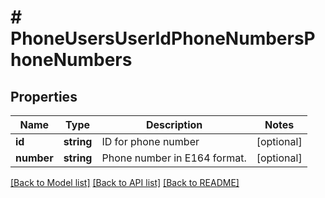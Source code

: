 # # PhoneUsersUserIdPhoneNumbersPhoneNumbers

## Properties

Name | Type | Description | Notes
------------ | ------------- | ------------- | -------------
**id** | **string** | ID for phone number | [optional] 
**number** | **string** | Phone number in E164 format. | [optional] 

[[Back to Model list]](../../README.md#documentation-for-models) [[Back to API list]](../../README.md#documentation-for-api-endpoints) [[Back to README]](../../README.md)


